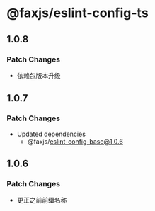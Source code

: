 # @faxjs/eslint-config-ts

## 1.0.8

### Patch Changes

- 依赖包版本升级

## 1.0.7

### Patch Changes

- Updated dependencies
  - @faxjs/eslint-config-base@1.0.6

## 1.0.6

### Patch Changes

- 更正之前前缀名称
